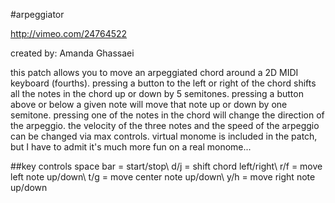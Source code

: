 #arpeggiator

http://vimeo.com/24764522

created by: Amanda Ghassaei

this patch allows you to move an arpeggiated chord around a 2D MIDI keyboard (fourths).  pressing a button to the left or right of the chord shifts all the notes in the chord up or down by 5 semitones.  pressing a button above or below a given note will move that note up or down by one semitone.  pressing one of the notes in the chord will change the direction of the arpeggio.  the velocity of the three notes and the speed of the arpeggio can be changed via max controls.  virtual monome is included in the patch, but I have to admit it's much more fun on a real monome...

##key controls
space bar = start/stop\\
d/j = shift chord left/right\\
r/f = move left note up/down\\
t/g = move center note up/down\\
y/h = move right note up/down

